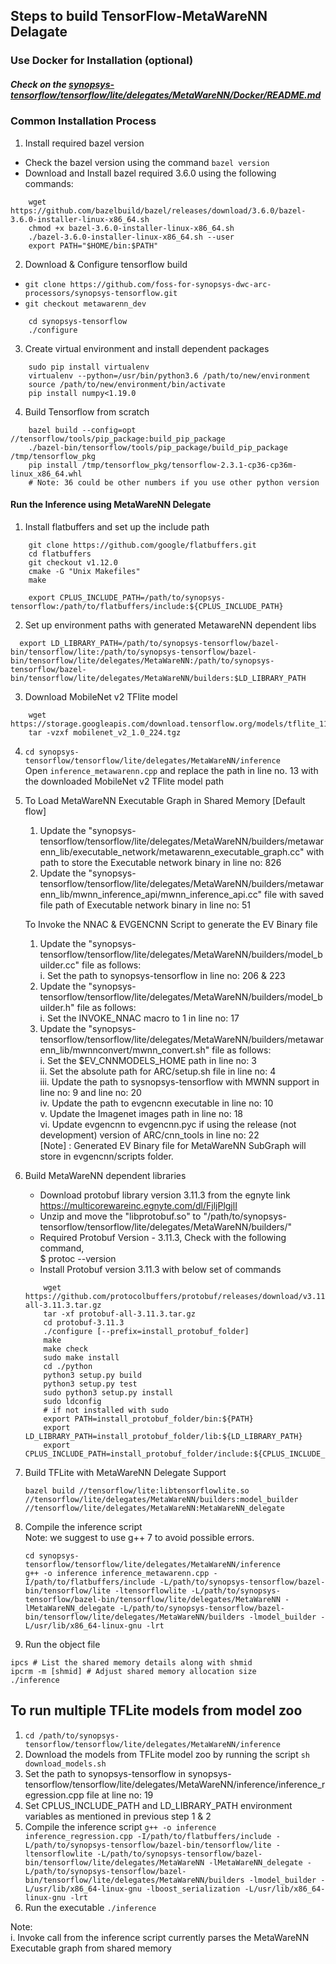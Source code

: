 ## Steps to build TensorFlow-MetaWareNN Delagate
  
### Use Docker for Installation (optional)
##### Check on the [synopsys-tensorflow/tensorflow/lite/delegates/MetaWareNN/Docker/README.md](https://github.com/foss-for-synopsys-dwc-arc-processors/synopsys-tensorflow/blob/metawarenn_dev/tensorflow/lite/delegates/MetaWareNN/Docker/README.md)  
  
### Common Installation Process
1. Install required bazel version
* Check the bazel version using the command `bazel version`
* Download and Install bazel required 3.6.0 using the following commands:
```
    wget https://github.com/bazelbuild/bazel/releases/download/3.6.0/bazel-3.6.0-installer-linux-x86_64.sh
    chmod +x bazel-3.6.0-installer-linux-x86_64.sh
    ./bazel-3.6.0-installer-linux-x86_64.sh --user
    export PATH="$HOME/bin:$PATH"
```
2. Download & Configure tensorflow build
* `git clone https://github.com/foss-for-synopsys-dwc-arc-processors/synopsys-tensorflow.git`
* `git checkout metawarenn_dev`
```
    cd synopsys-tensorflow
    ./configure
```

3. Create virtual environment and install dependent packages
```
    sudo pip install virtualenv
    virtualenv --python=/usr/bin/python3.6 /path/to/new/environment
    source /path/to/new/environment/bin/activate
    pip install numpy<1.19.0
```

4. Build Tensorflow from scratch
```
    bazel build --config=opt //tensorflow/tools/pip_package:build_pip_package
    ./bazel-bin/tensorflow/tools/pip_package/build_pip_package /tmp/tensorflow_pkg
    pip install /tmp/tensorflow_pkg/tensorflow-2.3.1-cp36-cp36m-linux_x86_64.whl
    # Note: 36 could be other numbers if you use other python version
```

#### Run the Inference using MetaWareNN Delegate

1.  Install flatbuffers and set up the include path
```
    git clone https://github.com/google/flatbuffers.git
    cd flatbuffers
    git checkout v1.12.0
    cmake -G "Unix Makefiles"
    make

    export CPLUS_INCLUDE_PATH=/path/to/synopsys-tensorflow:/path/to/flatbuffers/include:${CPLUS_INCLUDE_PATH}
```

2.  Set up environment paths with generated MetawareNN dependent libs
```
  export LD_LIBRARY_PATH=/path/to/synopsys-tensorflow/bazel-bin/tensorflow/lite:/path/to/synopsys-tensorflow/bazel-bin/tensorflow/lite/delegates/MetaWareNN:/path/to/synopsys-tensorflow/bazel-bin/tensorflow/lite/delegates/MetaWareNN/builders:$LD_LIBRARY_PATH
```

3. Download MobileNet v2 TFlite model
```
    wget https://storage.googleapis.com/download.tensorflow.org/models/tflite_11_05_08/mobilenet_v2_1.0_224.tgz
    tar -vzxf mobilenet_v2_1.0_224.tgz
```

4. `cd synopsys-tensorflow/tensorflow/lite/delegates/MetaWareNN/inference`  
Open `inference_metawarenn.cpp` and replace the path in line no. 13 with the downloaded MobileNet v2 TFlite model path

5. To Load MetaWareNN Executable Graph in Shared Memory [Default flow]  
   1. Update the "synopsys-tensorflow/tensorflow/lite/delegates/MetaWareNN/builders/metawarenn_lib/executable_network/metawarenn_executable_graph.cc" with path to store the Executable network binary in line no: 826  
   2. Update the "synopsys-tensorflow/tensorflow/lite/delegates/MetaWareNN/builders/metawarenn_lib/mwnn_inference_api/mwnn_inference_api.cc" file with saved file path of Executable network binary in line no: 51  

   To Invoke the NNAC & EVGENCNN Script to generate the EV Binary file  
   1. Update the "synopsys-tensorflow/tensorflow/lite/delegates/MetaWareNN/builders/model_builder.cc" file as follows:  
      i. Set the path to synopsys-tensorflow in line no: 206 & 223  
   2. Update the "synopsys-tensorflow/tensorflow/lite/delegates/MetaWareNN/builders/model_builder.h" file as follows:  
      i. Set the INVOKE_NNAC macro to 1 in line no: 17  
   3. Update the "synopsys-tensorflow/tensorflow/lite/delegates/MetaWareNN/builders/metawarenn_lib/mwnnconvert/mwnn_convert.sh" file as follows:  
      i. Set the $EV_CNNMODELS_HOME path in line no: 3  
      ii. Set the absolute path for ARC/setup.sh file in line no: 4  
      iii. Update the path to sysnopsys-tensorflow with MWNN support in line no: 9 and line no: 20  
      iv. Update the path to evgencnn executable in line no: 10  
      v. Update the Imagenet images path in line no: 18  
      vi. Update evgencnn to evgencnn.pyc if using the release (not development) version of ARC/cnn_tools in line no: 22  
   [Note] : Generated EV Binary file for MetaWareNN SubGraph will store in evgencnn/scripts folder.  

6. Build MetaWareNN dependent libraries  
    * Download protobuf library version 3.11.3 from the egnyte link https://multicorewareinc.egnyte.com/dl/FjljPlgjlI  
    * Unzip and move the "libprotobuf.so" to "/path/to/synopsys-tensorflow/tensorflow/lite/delegates/MetaWareNN/builders/"    
    * Required Protobuf Version - 3.11.3, Check with the following command,  
      $ protoc --version  
    * Install Protobuf version 3.11.3 with below set of commands  
    ```
        wget https://github.com/protocolbuffers/protobuf/releases/download/v3.11.3/protobuf-all-3.11.3.tar.gz
        tar -xf protobuf-all-3.11.3.tar.gz
        cd protobuf-3.11.3
        ./configure [--prefix=install_protobuf_folder]
        make
        make check
        sudo make install
        cd ./python
        python3 setup.py build
        python3 setup.py test
        sudo python3 setup.py install
        sudo ldconfig
        # if not installed with sudo
        export PATH=install_protobuf_folder/bin:${PATH} 
        export LD_LIBRARY_PATH=install_protobuf_folder/lib:${LD_LIBRARY_PATH} 
        export CPLUS_INCLUDE_PATH=install_protobuf_folder/include:${CPLUS_INCLUDE_PATH}
    ```
7. Build TFLite with MetaWareNN Delegate Support  
    ```
    bazel build //tensorflow/lite:libtensorflowlite.so //tensorflow/lite/delegates/MetaWareNN/builders:model_builder //tensorflow/lite/delegates/MetaWareNN:MetaWareNN_delegate
    ```

8. Compile the inference script  
  Note: we suggest to use g++ 7 to avoid possible errors.  
    ```
    cd synopsys-tensorflow/tensorflow/lite/delegates/MetaWareNN/inference
    g++ -o inference inference_metawarenn.cpp -I/path/to/flatbuffers/include -L/path/to/synopsys-tensorflow/bazel-bin/tensorflow/lite -ltensorflowlite -L/path/to/synopsys-tensorflow/bazel-bin/tensorflow/lite/delegates/MetaWareNN -lMetaWareNN_delegate -L/path/to/synopsys-tensorflow/bazel-bin/tensorflow/lite/delegates/MetaWareNN/builders -lmodel_builder -L/usr/lib/x86_64-linux-gnu -lrt
    ```

9. Run the object file 
  ```
  ipcs # List the shared memory details along with shmid
  ipcrm -m [shmid] # Adjust shared memory allocation size
  ./inference  
  ```

## To run multiple TFLite models from model zoo
   1. `cd /path/to/synopsys-tensorflow/tensorflow/lite/delegates/MetaWareNN/inference`
   2. Download the models from TFLite model zoo by running the script
      `sh download_models.sh`
   3. Set the path to synopsys-tensorflow in synopsys-tensorflow/tensorflow/lite/delegates/MetaWareNN/inference/inference_regression.cpp file at line no: 19
   4. Set CPLUS_INCLUDE_PATH and LD_LIBRARY_PATH environment variables as mentioned in previous step 1 & 2
   5. Compile the inference script
      `g++ -o inference inference_regression.cpp -I/path/to/flatbuffers/include -L/path/to/synopsys-tensorflow/bazel-bin/tensorflow/lite -ltensorflowlite -L/path/to/synopsys-tensorflow/bazel-bin/tensorflow/lite/delegates/MetaWareNN -lMetaWareNN_delegate -L/path/to/synopsys-tensorflow/bazel-bin/tensorflow/lite/delegates/MetaWareNN/builders -lmodel_builder -L/usr/lib/x86_64-linux-gnu -lboost_serialization -L/usr/lib/x86_64-linux-gnu -lrt`
   6. Run the executable
      `./inference`  
      
   Note:  
      i. Invoke call from the inference script currently parses the MetaWareNN Executable graph from shared memory  
